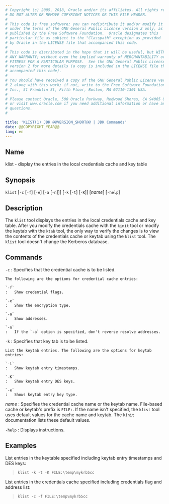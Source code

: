 ```yaml
---
# Copyright (c) 2005, 2018, Oracle and/or its affiliates. All rights reserved.
# DO NOT ALTER OR REMOVE COPYRIGHT NOTICES OR THIS FILE HEADER.
#
# This code is free software; you can redistribute it and/or modify it
# under the terms of the GNU General Public License version 2 only, as
# published by the Free Software Foundation.  Oracle designates this
# particular file as subject to the "Classpath" exception as provided
# by Oracle in the LICENSE file that accompanied this code.
#
# This code is distributed in the hope that it will be useful, but WITHOUT
# ANY WARRANTY; without even the implied warranty of MERCHANTABILITY or
# FITNESS FOR A PARTICULAR PURPOSE.  See the GNU General Public License
# version 2 for more details (a copy is included in the LICENSE file that
# accompanied this code).
#
# You should have received a copy of the GNU General Public License version
# 2 along with this work; if not, write to the Free Software Foundation,
# Inc., 51 Franklin St, Fifth Floor, Boston, MA 02110-1301 USA.
#
# Please contact Oracle, 500 Oracle Parkway, Redwood Shores, CA 94065 USA
# or visit www.oracle.com if you need additional information or have any
# questions.
#

title: 'KLIST(1) JDK @@VERSION_SHORT@@ | JDK Commands'
date: @@COPYRIGHT_YEAR@@
lang: en
---
```


## Name

klist - display the entries in the local credentials cache and key table

## Synopsis

`klist` \[`-c` \[`-f`\] \[`-e`\] \[`-a` \[`-n`\]\]\] \[`-k` \[`-t`\] \[`-K`\]\]
\[*name*\] \[`-help`\]

## Description

The `klist` tool displays the entries in the local credentials cache and key
table. After you modify the credentials cache with the `kinit` tool or modify
the keytab with the `ktab` tool, the only way to verify the changes is to view
the contents of the credentials cache or keytab using the `klist` tool. The
`klist` tool doesn't change the Kerberos database.

## Commands

`-c`
:   Specifies that the credential cache is to be listed.

    The following are the options for credential cache entries:

    `-f`
    :   Show credential flags.

    `-e`
    :   Show the encryption type.

    `-a`
    :   Show addresses.

    `-n`
    :   If the `-a` option is specified, don't reverse resolve addresses.

`-k`
:   Specifies that key tab is to be listed.

    List the keytab entries. The following are the options for keytab entries:

    `-t`
    :   Show keytab entry timestamps.

    `-K`
    :   Show keytab entry DES keys.

    `-e`
    :   Shows keytab entry key type.

*name*
:   Specifies the credential cache name or the keytab name. File-based cache or
    keytab's prefix is `FILE:`. If the name isn't specified, the `klist` tool
    uses default values for the cache name and keytab. The `kinit`
    documentation lists these default values.

`-help`
:   Displays instructions.

## Examples

List entries in the keytable specified including keytab entry timestamps and
DES keys:

>   `klist -k -t -K FILE:\temp\mykrb5cc`

List entries in the credentials cache specified including credentials flag and
address list:

>   `klist -c -f FILE:\temp\mykrb5cc`
